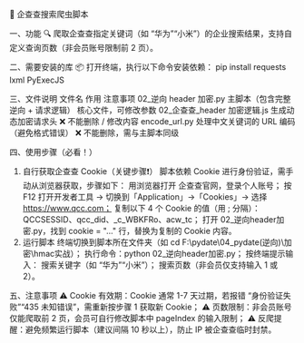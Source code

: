 📌 企查查搜索爬虫脚本

一、功能
🔍 爬取企查查指定关键词（如 “华为”“小米”）的企业搜索结果，支持自定义查询页数（非会员账号限制前 2 页）。

二、需要安装的库
📦 打开终端，执行以下命令安装依赖：
pip install requests lxml PyExecJS

三、文件说明
文件名
作用
注意事项
02_逆向 header 加密.py
主脚本（包含完整逆向 + 请求逻辑）
核心文件，可修改参数
02_企查查_header 加密逻辑.js
生成动态加密请求头
❌ 不能删除 / 修改内容
encode_url.py
处理中文关键词的 URL 编码（避免格式错误）
❌ 不能删除，需与主脚本同级

四、使用步骤（必看！）
1. 自行获取企查查 Cookie（关键步骤❗）
脚本依赖 Cookie 进行身份验证，需手动从浏览器获取，步骤如下：
用浏览器打开 企查查官网，登录个人账号；
按 F12 打开开发者工具 → 切换到「Application」→「Cookies」→ 选择 https://www.qcc.com；
复制以下 4 个 Cookie 的值（用 ;  分隔）：QCCSESSID、qcc_did、_c_WBKFRo、acw_tc；
打开 02_逆向header加密.py，找到 cookie = "..." 行，替换为复制的 Cookie 内容。
2. 运行脚本
终端切换到脚本所在文件夹（如 cd F:\pydate\04_pydate(逆向)\加密\hmac实战）；
执行命令：python 02_逆向header加密.py；
按终端提示输入：
搜索关键字（如 “华为”“小米”）；
搜索页数（非会员仅支持输入 1 或 2）。

五、注意事项
⚠️ Cookie 有效期：Cookie 通常 1-7 天过期，若报错 “身份验证失败”“435 未知错误”，需重新按步骤 1 获取新 Cookie；
⚠️ 页数限制：非会员账号仅能爬取前 2 页，会员可自行修改脚本中 pageIndex 的输入限制；
⚠️ 反爬提醒：避免频繁运行脚本（建议间隔 10 秒以上），防止 IP 被企查查临时封禁。
